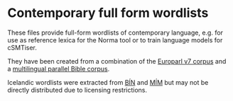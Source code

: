 # Contemporary full form wordlists

These files provide full-form wordlists of contemporary language, e.g. for use
as reference lexica for the Norma tool or to train language models for cSMTiser.

They have been created from a combination of the [Europarl v7
corpus](http://www.statmt.org/europarl/) and a [multilingual parallel Bible
corpus](https://github.com/christos-c/bible-corpus).

Icelandic wordlists were extracted from [BÍN](http://bin.arnastofnun.is/data/)
and [MÍM](http://www.malfong.is/index.php?lang=en&pg=mim) but may not be
directly distributed due to licensing restrictions.
